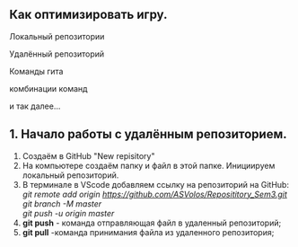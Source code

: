 ## Как оптимизировать игру.

Локальный репозитории

Удалённый репозиторий

Команды гита

комбинации команд

и так далее...

## 1. Начало работы с удалённым репозиторием.
1. Создаём в GitHub "New repisitory"
2. На компьютере создаём папку и файл в этой папке. Инициируем локальный репозиторий.
3. В терминале в VScode добавляем ссылку на репозиторий на GitHub:   
*git remote add origin https://github.com/ASVolos/Reposititory_Sem3.git   
git branch -M master  
git push -u origin master*
4. **git push** - команда отправляющая файл в удаленный репозиторий;
5. **git pull** -команда принимания файла из удаленного репозитория;
